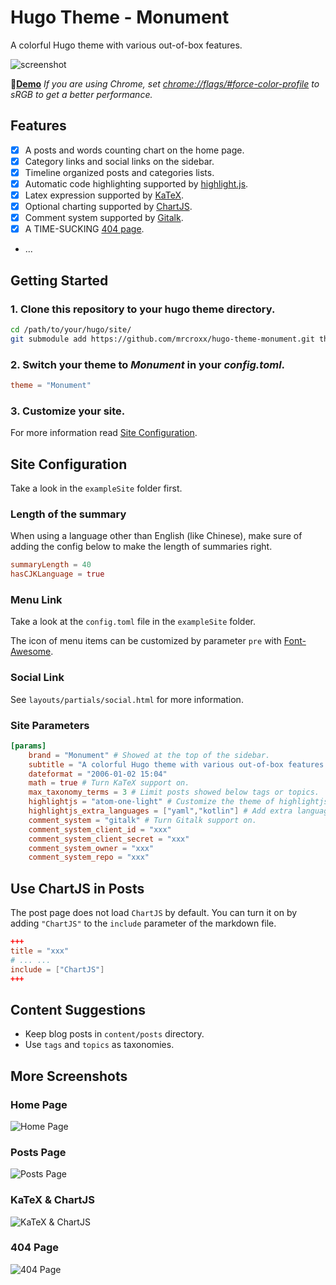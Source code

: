 # Hugo Theme - Monument

A colorful Hugo theme with various out-of-box features.

![screenshot](https://raw.githubusercontent.com/mrcroxx/hugo-theme-monument/master/images/screenshot.png)

**🎈[Demo](<https://hugo-theme-monument.github.io>)**
*If you are using Chrome, set [chrome://flags/#force-color-profile](<chrome://flags/#force-color-profile>) to sRGB to get a better performance.*

## Features

- [x] A posts and words counting chart on the home page.
- [x] Category links and social links on the sidebar.
- [x] Timeline organized posts and categories lists.
- [x] Automatic code highlighting supported by [highlight.js](https://highlightjs.org/).
- [x] Latex expression supported by [KaTeX](<https://katex.org/>).
- [x] Optional charting supported by [ChartJS](<https://www.chartjs.org/>).
- [x] Comment system supported by [Gitalk](<https://github.com/gitalk/gitalk>).
- [x] A TIME-SUCKING [404 page](<#404-page>). 
- ...

## Getting Started

### 1. Clone this repository to your hugo theme directory.

```bash
cd /path/to/your/hugo/site/
git submodule add https://github.com/mrcroxx/hugo-theme-monument.git themes/Monument
```

### 2. Switch your theme to *Monument* in your *config.toml*.

```toml
theme = "Monument"
```

### 3. Customize your site.

For more information read [Site Configuration](<#site-configuration>).

## Site Configuration
<a name="site-configuration"></a>

Take a look in the `exampleSite` folder first.

### Length of the summary

When using a language other than English (like Chinese), make sure of adding the config below to make the length of summaries right.

```toml
summaryLength = 40
hasCJKLanguage = true
```

### Menu Link

Take a look at the `config.toml` file in the `exampleSite` folder.

The icon of menu items can be customized by parameter `pre` with [Font-Awesome](https://fontawesome.com/).

### Social Link

See `layouts/partials/social.html` for more information. 

### Site Parameters

```toml
[params]
    brand = "Monument" # Showed at the top of the sidebar.
    subtitle = "A colorful Hugo theme with various out-of-box features."
    dateformat = "2006-01-02 15:04"
    math = true # Turn KaTeX support on.
    max_taxonomy_terms = 3 # Limit posts showed below tags or topics.
    highlightjs = "atom-one-light" # Customize the theme of highlightjs.
    highlightjs_extra_languages = ["yaml","kotlin"] # Add extra languages support.
    comment_system = "gitalk" # Turn Gitalk support on.
    comment_system_client_id = "xxx" 
    comment_system_client_secret = "xxx"
    comment_system_owner = "xxx"
    comment_system_repo = "xxx"
```

## Use ChartJS in Posts

The post page does not load `ChartJS` by default. You can turn it on by adding `"ChartJS"` to the `include` parameter of the markdown file.

```toml
+++
title = "xxx"
# ... ...
include = ["ChartJS"]
+++
```

## Content Suggestions

- Keep blog posts in `content/posts` directory.
- Use `tags` and `topics` as taxonomies.

## More Screenshots

### Home Page

![Home Page](<https://raw.githubusercontent.com/mrcroxx/hugo-theme-monument/master/images/screenshot-home.png>)

### Posts Page

![Posts Page](<https://raw.githubusercontent.com/mrcroxx/hugo-theme-monument/master/images/screenshot-posts.png>)

### KaTeX & ChartJS

![KaTeX & ChartJS](<https://raw.githubusercontent.com/mrcroxx/hugo-theme-monument/master/images/screenshot-katex-chartjs.png>)

### 404 Page
<a name="404-page"></a>
![404 Page](<https://raw.githubusercontent.com/mrcroxx/hugo-theme-monument/master/images/screenshot-404.gif>)
